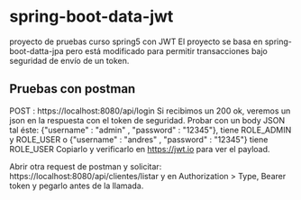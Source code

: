 # spring-boot-data-jwt
proyecto de pruebas curso spring5 con JWT
El proyecto se basa en spring-boot-datta-jpa pero está modificado para permitir transacciones bajo seguridad de envío de un token.

Pruebas con postman
---------------------

POST : https://localhost:8080/api/login
Si recibimos un 200 ok, veremos un json en la respuesta con el token de seguridad.
Probar con un body JSON tal éste:
{"username" : "admin" , "password" : "12345"}, tiene ROLE_ADMIN y ROLE_USER
o
{"username" : "andres" , "password" : "12345"} tiene ROLE_USER
Copiarlo y verificarlo en https://jwt.io para ver el payload.

Abrir otra request de postman y solicitar: https://localhost:8080/api/clientes/listar y en Authorization > Type, Bearer token y pegarlo antes de la llamada.
